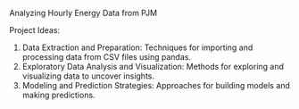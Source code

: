 Analyzing Hourly Energy Data from PJM

Project Ideas:

1. Data Extraction and Preparation: Techniques for importing and processing data from CSV files using pandas.
2. Exploratory Data Analysis and Visualization: Methods for exploring and visualizing data to uncover insights.
3. Modeling and Prediction Strategies: Approaches for building models and making predictions.




